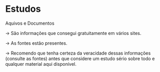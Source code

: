 # Estudos
Aquivos e Documentos

-> São informações que consegui gratuitamente em vários sites.

-> As fontes estão presentes.

-> Recomendo que tenha certeza da veracidade dessas informações
(consulte as fontes) antes que considere um estudo sério sobre
todo e qualquer material aqui disponível.

